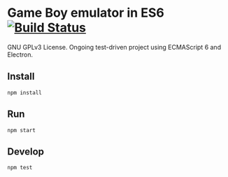 # Game Boy emulator in ES6 [![Build Status](https://travis-ci.org/loociano/gb-ES6.svg?branch=master)](https://travis-ci.org/loociano/gb-ES6)

GNU GPLv3 License. Ongoing test-driven project using ECMAScript 6 and Electron.

## Install 

``npm install``

## Run 

``npm start``

## Develop

``npm test``
